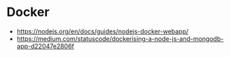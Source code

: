 # Docker

- https://nodejs.org/en/docs/guides/nodejs-docker-webapp/
- https://medium.com/statuscode/dockerising-a-node-js-and-mongodb-app-d22047e2806f
